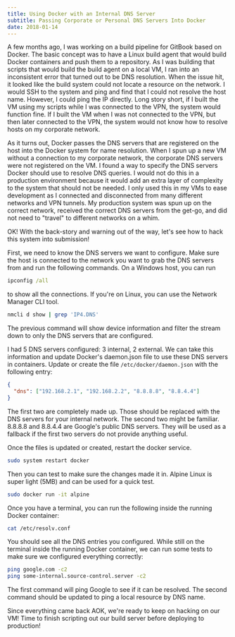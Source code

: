```yaml
---
title: Using Docker with an Internal DNS Server
subtitle: Passing Corporate or Personal DNS Servers Into Docker
date: 2018-01-14
---
```


A few months ago, I was working on a build pipeline for GitBook based on Docker. The basic concept was to have a Linux build agent that would build Docker containers and push them to a repository. As I was building that scripts that would build the build agent on a local VM, I ran into an inconsistent error that turned out to be DNS resolution. When the issue hit, it looked like the build system could not locate a resource on the network. I would SSH to the system and ping and find that I could not resolve the host name. However, I could ping the IP directly. Long story short, if I built the VM using my scripts while I was connected to the VPN, the system would function fine. If I built the VM when I was not connected to the VPN, but then later connected to the VPN, the system would not know how to resolve hosts on my corporate network.

As it turns out, Docker passes the DNS servers that are registered on the host into the Docker system for name resolution. When I spun up a new VM without a connection to my corporate network, the corporate DNS servers were not registered on the VM. I found a way to specify the DNS servers Docker should use to resolve DNS queries. I would not do this in a production environment because it would add an extra layer of complexity to the system that should not be needed. I only used this in my VMs to ease development as I connected and disconnected from many different networks and VPN tunnels. My production system was spun up on the correct network, received the correct DNS servers from the get-go, and did not need to "travel" to different networks on a whim.

OK! With the back-story and warning out of the way, let's see how to hack this system into submission!

First, we need to know the DNS servers we want to configure. Make sure the host is connected to the network you want to grab the DNS servers from and run the following commands. On a Windows host, you can run 

```cmd
ipconfig /all
```

to show all the connections. If you're on Linux, you can use the Network Manager CLI tool.

```bash
nmcli d show | grep 'IP4.DNS'
```

The previous command will show device information and filter the stream down to only the DNS servers that are configured.

I had 5 DNS servers configured: 3 internal, 2 external. We can take this information and update Docker's daemon.json file to use these DNS servers in containers. Update or create the file `/etc/docker/daemon.json` with the following entry:

```json
{
  "dns": ["192.168.2.1", "192.168.2.2", "8.8.8.8", "8.8.4.4"]
}
```

The first two are completely made up. Those should be replaced with the DNS servers for your internal network. The second two might be familiar. 8.8.8.8 and 8.8.4.4 are Google's public DNS servers. They will be used as a fallback if the first two servers do not provide anything useful.

Once the files is updated or created, restart the docker service.

```bash
sudo system restart docker
```

Then you can test to make sure the changes made it in. Alpine Linux is super light (5MB) and can be used for a quick test.

```bash
sudo docker run -it alpine
```

Once you have a terminal, you can run the following inside the running Docker container:

```bash
cat /etc/resolv.conf
```

You should see all the DNS entries you configured. While still on the terminal inside the running Docker container, we can run some tests to make sure we configured everything correctly:

```bash
ping google.com -c2
ping some-internal.source-control.server -c2
```

The first command will ping Google to see if it can be resolved. The second command should be updated to ping a local resource by DNS name.

Since everything came back AOK, we're ready to keep on hacking on our VM! Time to finish scripting out our build server before deploying to production!

